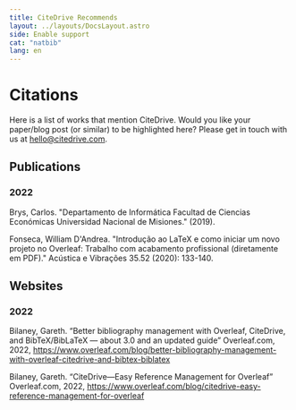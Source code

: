 ```yaml
---
title: CiteDrive Recommends
layout: ../layouts/DocsLayout.astro
side: Enable support
cat: "natbib"
lang: en
---
```


# Citations

Here is a list of works that mention CiteDrive. Would you like your paper/blog post (or similar) to be highlighted here? Please get in touch with us at [hello@citedrive.com](hello@citedrive.com).

## Publications



### 2022

Brys, Carlos. "Departamento de Informática Facultad de Ciencias Económicas Universidad Nacional de Misiones." (2019).

Fonseca, William D'Andrea. "Introdução ao LaTeX e como iniciar um novo projeto no Overleaf: Trabalho com acabamento profissional (diretamente em PDF)." Acústica e Vibrações 35.52 (2020): 133-140.


## Websites

### 2022

Bilaney, Gareth. “Better bibliography management with Overleaf, CiteDrive, and BibTeX/BibLaTeX — about 3.0 and an updated guide” Overleaf.com, 2022, https://www.overleaf.com/blog/better-bibliography-management-with-overleaf-citedrive-and-bibtex-biblatex

Bilaney, Gareth. “CiteDrive—Easy Reference Management for Overleaf” Overleaf.com, 2022, https://www.overleaf.com/blog/citedrive-easy-reference-management-for-overleaf